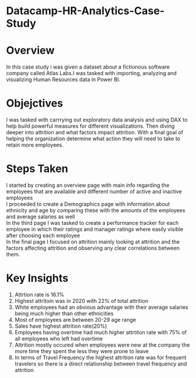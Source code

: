 # Datacamp-HR-Analytics-Case-Study
<h1>Overview</h1>
In this case study i was given a  dataset about a fictionous software company called Atlas Labs.I was tasked with importing, analyzing and visualizing Human Resources data in Power BI.<br>
<h1>Objejctives</h1>
I was tasked with carrrying out exploratory data analysis and using DAX to help build powerful measures for different visualizations. Then diving deeper into attrition and what factors impact attrition. With a final goal of helping the organization determine what action they will need to take to retain more employees.

<h1>Steps Taken</h1>
I started by creating an overview page with main info regarding the employees that are available and different number of active and inactive employees<br>
I proceeded to create a Demographics page with information about ethnicity and age by comparing these with the amounts of the employees and average salaries as well<br>
In the third page I was tasked to create a performance tracker for each employee in which their ratings and manager ratings where easily visible after choosing each employee<br>
In the final page I focused on attrition mainly looking at attrition and the factors affecting attrition and observing any clear correlations between them.
<h1>Key Insights</h1>
<oL>
<li>Attrtion rate is 16.1% </li>
<li>Highest attritoin was in 2020 with 22% of total attrition </li>
<li>White employees had an obvious advantage with their average salaries being much higher than other ethnicities</li>
<li>Most of employees are between 20-29 age range</li>
<li>Sales have highest attrition rate(20%)</li>
<li>Employees having overtime had much higher attrtiton rate with 75% of all employees who left had overtime </li>
<li>Attrition mostly occured when employees were new at the company the more time they spent the less they were prone to leave </li>
<li>In terms of Travel Frequency the highest attrition rate was for frequent travelers so there is a direct relationship between travel frequency and attrition</li>
  
</oL>
